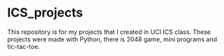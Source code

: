 # ICS_projects
This repository is for my projects that I created in UCI ICS class.
These projects were made with Python, there is 2048 game, mini programs and tic-tac-toe. 
